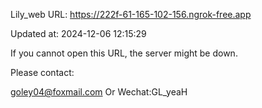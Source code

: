 Lily_web URL: https://222f-61-165-102-156.ngrok-free.app

Updated at: 2024-12-06 12:15:29

If you cannot open this URL, the server might be down.

Please contact: 

goley04@foxmail.com Or Wechat:GL_yeaH
